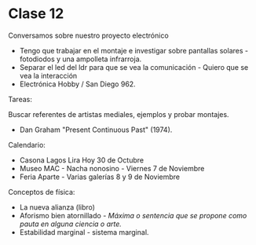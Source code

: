 # Clase 12

Conversamos sobre nuestro proyecto electrónico 
- Tengo que trabajar en el montaje e investigar sobre pantallas solares - fotodiodos y una ampolleta infrarroja. 
- Separar el led del ldr para que se vea la comunicación - Quiero que se vea la interacción 
- Electrónica Hobby / San Diego 962. 

Tareas: 

Buscar referentes de artistas mediales, ejemplos y probar montajes. 
- Dan Graham "Present Continuous Past" (1974). 

Calendario: 
- Casona Lagos Lira Hoy 30 de Octubre 
- Museo MAC - Nacha nonosino - Viernes 7 de Noviembre
- Feria Aparte - Varias galerías 8 y 9 de Noviembre

Conceptos de física: 
- La nueva alianza (libro)
- Aforismo bien atornillado - *Máxima o sentencia que se propone como pauta en alguna ciencia o arte.*
- Estabilidad marginal - sistema marginal. 
